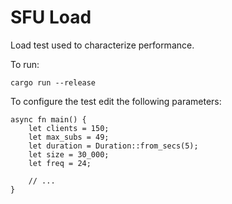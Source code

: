 # SFU Load

Load test used to characterize performance.

To run:

    cargo run --release

To configure the test edit the following parameters:

    async fn main() {
        let clients = 150;
        let max_subs = 49;
        let duration = Duration::from_secs(5);
        let size = 30_000;
        let freq = 24;

        // ...
    }
